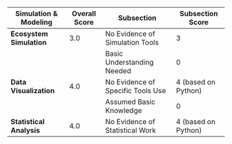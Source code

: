 | **Simulation & Modeling** | **Overall Score** | **Subsection**                         | **Subsection Score** |
|---------------------------|-------------------|----------------------------------------|----------------------|
| **Ecosystem Simulation**  | 3.0               | No Evidence of Simulation Tools        | 3                    |
|                           |                   | Basic Understanding Needed              | 0                    |
| **Data Visualization**    | 4.0               | No Evidence of Specific Tools Use      | 4 (based on Python)   |
|                           |                   | Assumed Basic Knowledge                 | 0                    |
| **Statistical Analysis**  | 4.0               | No Evidence of Statistical Work        | 4 (based on Python)   |